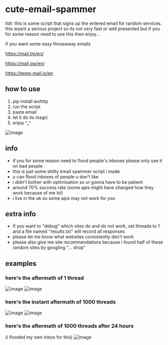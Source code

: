 # cute-email-spammer

tldr: this is some script that signs up the entered email for random services. this wasnt a serious project so its not very fast or well presented but if you for some reason need to use this then enjoy...

if you want some easy throwaway emails

https://mail.tm/en/

https://mail.gw/en/

https://temp-mail.io/en

## how to use
1. pip install aiohttp
2. run the script
3. paste email
4. let it do its magic
5. enjoy ^_^
   
![image](https://github.com/user-attachments/assets/851d8fda-7888-4d3e-a429-bb55a3c87e93)

## info
- if you for some reason need to flood people's inboxes please only use it on bad people
- this is just some shitty email spammer script i made
- u can flood inboxes of people u don't like
- i didn't bother with optimisation so ur gonna have to be patient
- around 70% success rate (some apis might have changed how they work because of me lol)
- i live in the uk so some apis may not work for you

## extra info
- if you want to "debug" which sites do and do not work, set threads to 1 and a file named "results.txt" will record all responses
- please let me know what websites consistently don't work
- please also give me site recommendations because i found half of these random sites by googling "... shop"

## examples
### here's the aftermath of 1 thread
![image](https://github.com/user-attachments/assets/03d0e1b6-2827-432e-a452-c0f1cfaa6504)
![image](https://github.com/user-attachments/assets/ea83f063-3fbf-453d-a9f2-d26e1cf402dc)

### here's the instant aftermath of 1000 threads
![image](https://github.com/user-attachments/assets/dc260e03-2b79-4ac6-99ff-ae86642ae487)
![image](https://github.com/user-attachments/assets/c97b3396-09bb-4e89-a8d9-98e9e42efba4)

### here's the aftermath of 1000 threads after 24 hours
(i flooded my own inbox for this)
![image](https://github.com/user-attachments/assets/cd3b0917-91db-4838-b9b4-9415f78d9234)

